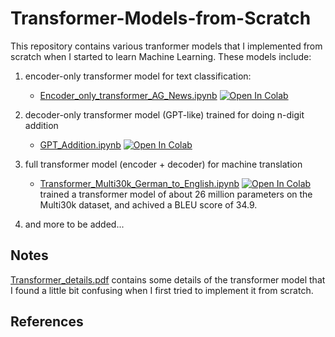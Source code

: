 # Transformer-Models-from-Scratch
This repository contains various tranformer models that I implemented from scratch when I started to learn Machine Learning. These models include:

1. encoder-only transformer model for text classification:
    - [Encoder_only_transformer_AG_News.ipynb](https://github.com/hbchen-one/Transformer-Models-from-Scratch/blob/main/Encoder_only_transformer_AG_News.ipynb) [![Open In Colab](https://colab.research.google.com/assets/colab-badge.svg)](https://colab.research.google.com/github/hbchen-one/Transformer-Models-from-Scratch/blob/main/Encoder_only_transformer_AG_News.ipynb) 

2. decoder-only transformer model (GPT-like) trained for doing n-digit addition 
    - [GPT_Addition.ipynb](https://github.com/hbchen-one/Transformer-Models-from-Scratch/blob/main/GPT_Addition.ipynb)  [![Open In Colab](https://colab.research.google.com/assets/colab-badge.svg)](https://colab.research.google.com/github/hbchen-one/Transformer-Models-from-Scratch/blob/main/GPT_Addition.ipynb)

3. full transformer model (encoder + decoder) for machine translation 
    - [Transformer_Multi30k_German_to_English.ipynb](https://github.com/hbchen-one/Transformer-Models-from-Scratch/blob/main/Transformer_Multi30k_German_to_English.ipynb) [![Open In Colab](https://colab.research.google.com/assets/colab-badge.svg)](https://colab.research.google.com/github/hbchen-one/Transformer-Models-from-Scratch/blob/main/Transformer_Multi30k_German_to_English.ipynb) trained a transformer model of about 26 million parameters on the Multi30k dataset, and achived a BLEU score of 34.9.

5. and more to be added...

## Notes
[Transformer_details.pdf](https://github.com/hbchen-one/Transformer-Models-from-Scratch/blob/main/Transformer_details.pdf) contains some details of the transformer model that I
found a little bit confusing when I first tried to implement it from
scratch.

## References
